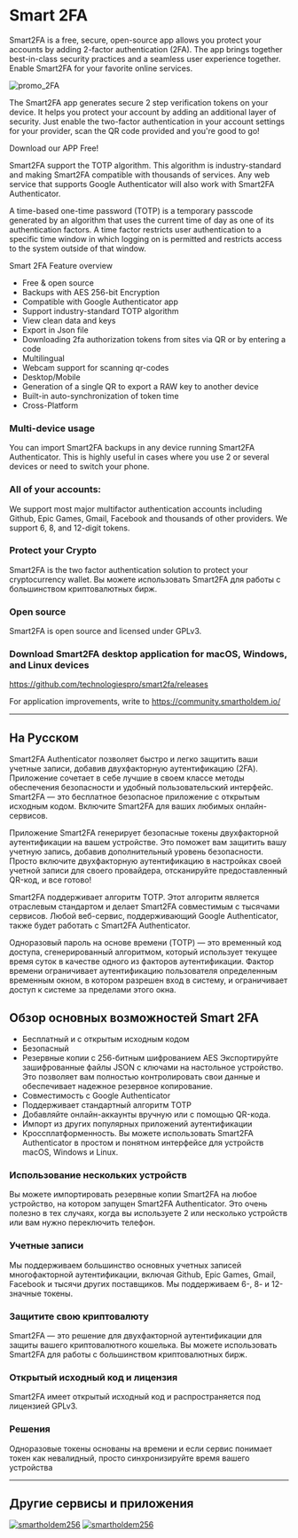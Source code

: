 # Smart 2FA

Smart2FA is a free, secure, open-source app allows you protect your accounts by adding 2-factor authentication (2FA). The app brings together best-in-class security practices and a seamless user experience together. Enable Smart2FA for your favorite online services.

![promo_2FA](https://user-images.githubusercontent.com/9394904/178302234-12e6d562-0f02-4846-8d13-5e06b3086d4c.png)

The Smart2FA app generates secure 2 step verification tokens on your device. It helps you protect your account by adding an additional layer of security. Just enable the two-factor authentication in your account settings for your provider, scan the QR code provided and you're good to go!

Download our APP Free!

Smart2FA support the TOTP algorithm. This algorithm is industry-standard and making Smart2FA compatible with thousands of services. Any web service that supports Google Authenticator will also work with Smart2FA Authenticator.

A time-based one-time password (TOTP) is a temporary passcode generated by an algorithm that uses the current time of day as one of its authentication factors. A time factor restricts user authentication to a specific time window in which logging on is permitted and restricts access to the system outside of that window.

Smart 2FA Feature overview

- Free & open source
- Backups with AES 256-bit Encryption
- Compatible with Google Authenticator app
- Support industry-standard TOTP algorithm
- View clean data and keys
- Export in Json file
- Downloading 2fa authorization tokens from sites via QR or by entering a code
- Multilingual
- Webcam support for scanning qr-codes
- Desktop/Mobile
- Generation of a single QR to export a RAW key to another device
- Built-in auto-synchronization of token time
- Cross-Platform

### Multi-device usage
You can import Smart2FA backups in any device running Smart2FA Authenticator. This is highly useful in cases where you use 2 or several devices or need to switch your phone.

### All of your accounts:
We support most major multifactor authentication accounts including Github, Epic Games, Gmail, Facebook and thousands of other providers. We support 6, 8, and 12-digit tokens.

### Protect your Crypto
Smart2FA is the two factor authentication solution to protect your cryptocurrency wallet. Вы можете использовать Smart2FA для работы с большинством криптовалютных бирж.

### Open source
Smart2FA is open source and licensed under GPLv3.

### Download Smart2FA desktop application for macOS, Windows, and Linux devices
https://github.com/technologiespro/smart2fa/releases

For application improvements, write to https://community.smartholdem.io/

---

## На Русском

Smart2FA Authenticator позволяет быстро и легко защитить ваши учетные записи, добавив двухфакторную аутентификацию (2FA). Приложение сочетает в себе лучшие в своем классе методы обеспечения безопасности и удобный пользовательский интерфейс. Smart2FA — это бесплатное безопасное приложение с открытым исходным кодом.  Включите Smart2FA для ваших любимых онлайн-сервисов.

Приложение Smart2FA генерирует безопасные токены двухфакторной аутентификации на вашем устройстве. Это поможет вам защитить вашу учетную запись, добавив дополнительный уровень безопасности. Просто включите двухфакторную аутентификацию в настройках своей учетной записи для своего провайдера, отсканируйте предоставленный QR-код, и все готово!

Smart2FA поддерживает алгоритм TOTP. Этот алгоритм является отраслевым стандартом и делает Smart2FA совместимым с тысячами сервисов. Любой веб-сервис, поддерживающий Google Authenticator, также будет работать с Smart2FA Authenticator.

Одноразовый пароль на основе времени (TOTP) — это временный код доступа, сгенерированный алгоритмом, который использует текущее время суток в качестве одного из факторов аутентификации. Фактор времени ограничивает аутентификацию пользователя определенным временным окном, в котором разрешен вход в систему, и ограничивает доступ к системе за пределами этого окна.

## Обзор основных возможностей Smart 2FA

- Бесплатный и с открытым исходным кодом
- Безопасный
- Резервные копии с 256-битным шифрованием AES
  Экспортируйте зашифрованные файлы JSON с ключами на настольное устройство. Это позволяет вам полностью контролировать свои данные и обеспечивает надежное резервное копирование.
- Совместимость с Google Authenticator
- Поддерживает стандартный алгоритм TOTP
- Добавляйте онлайн-аккаунты вручную или с помощью QR-кода.
- Импорт из других популярных приложений аутентификации
- Кроссплатформенность. Вы можете использовать Smart2FA Authenticator в простом и понятном интерфейсе для устройств macOS, Windows и Linux.

### Использование нескольких устройств
Вы можете импортировать резервные копии Smart2FA на любое устройство, на котором запущен Smart2FA Authenticator. Это очень полезно в тех случаях, когда вы используете 2 или несколько устройств или вам нужно переключить телефон.

### Учетные записи
Мы поддерживаем большинство основных учетных записей многофакторной аутентификации, включая Github, Epic Games, Gmail, Facebook и тысячи других поставщиков. Мы поддерживаем 6-, 8- и 12-значные токены.

### Защитите свою криптовалюту
Smart2FA — это решение для двухфакторной аутентификации для защиты вашего криптовалютного кошелька. Вы можете использовать Smart2FA для работы с большинством криптовалютных бирж.

### Открытый исходный код и лицензия
Smart2FA имеет открытый исходный код и распространяется под лицензией GPLv3.

### Решения
Одноразовые токены основаны на времени и если сервис понимает токен как невалидный, просто синхронизируйте время вашего устройства

---
## Другие сервисы и приложения

[![smartholdem256](https://user-images.githubusercontent.com/9394904/178296762-e36a53a1-3f1b-4b76-a13b-1ff079a8e1b9.svg)](https://xbts.io)
[![smartholdem256](https://user-images.githubusercontent.com/9394904/178307849-e85929f4-22a5-416d-a4b5-03771eccf538.png)](https://smartholdem.io)

